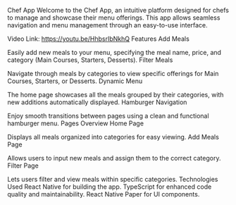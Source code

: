 Chef App
Welcome to the Chef App, an intuitive platform designed for chefs to manage and showcase their menu offerings. This app allows seamless navigation and menu management through an easy-to-use interface.

Video Link: https://youtu.be/HhbsrIbNkhQ
Features
Add Meals

Easily add new meals to your menu, specifying the meal name, price, and category (Main Courses, Starters, Desserts).
Filter Meals

Navigate through meals by categories to view specific offerings for Main Courses, Starters, or Desserts.
Dynamic Menu

The home page showcases all the meals grouped by their categories, with new additions automatically displayed.
Hamburger Navigation

Enjoy smooth transitions between pages using a clean and functional hamburger menu.
Pages Overview
Home Page

Displays all meals organized into categories for easy viewing.
Add Meals Page

Allows users to input new meals and assign them to the correct category.
Filter Page

Lets users filter and view meals within specific categories.
Technologies Used
React Native for building the app.
TypeScript for enhanced code quality and maintainability.
React Native Paper for UI components.

